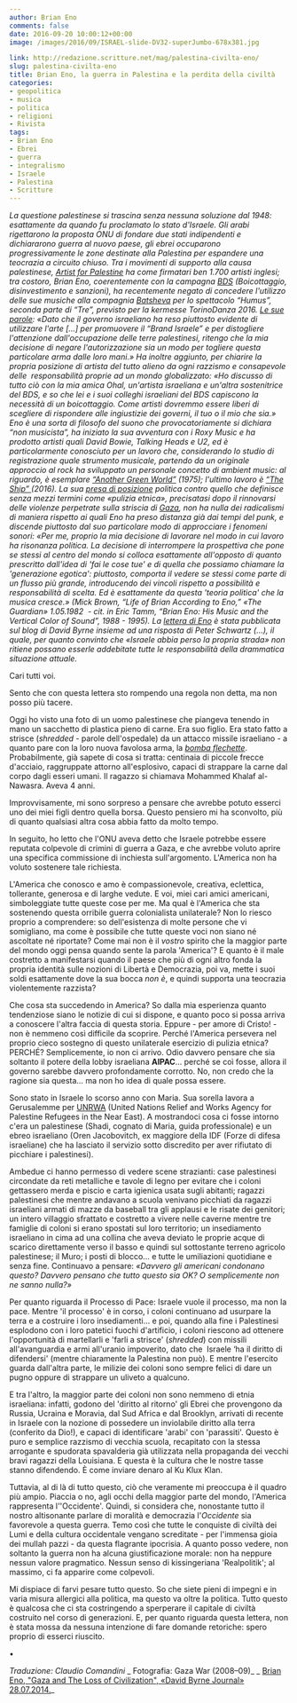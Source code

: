 ```yaml
---
author: Brian Eno
comments: false
date: 2016-09-20 10:00:12+00:00
image: /images/2016/09/ISRAEL-slide-DV32-superJumbo-678x381.jpg

link: http://redazione.scritture.net/mag/palestina-civilta-eno/
slug: palestina-civilta-eno
title: Brian Eno, la guerra in Palestina e la perdita della civiltà
categories:
- geopolitica
- musica
- politica
- religioni
- Rivista
tags:
- Brian Eno
- Ebrei
- guerra
- integralismo
- Israele
- Palestina
- Scritture
---
```


_La questione palestinese si trascina senza nessuna soluzione dal 1948: esattamente da quando fu proclamato lo stato d'Israele. Gli arabi rigettarono la proposta ONU di fondare due stati indipendenti e dichiararono guerra al nuovo paese, gli ebrei occuparono progressivamente le zone destinate alla Palestina per espandere una teocrazia a circuito chiuso. Tra i movimenti di supporto alla causa palestinese, [Artist for Palestine](https://artistsforpalestine.org.uk) ha come firmatari ben 1.700 artisti inglesi; tra costoro, Brian Eno, coerentemente con la campagna [BDS](http://bdsitalia.org) (Boicottaggio, disinvestimento e sanzioni), ha recentemente negato di concedere l'utilizzo delle sue musiche alla compagnia [Batsheva](http://www.repubblica.it/spettacoli/teatro-danza/2016/08/30/news/ohad_naharin_col_metodo_gaga_riporto_la_danza_agli_istinti_animali_-146886576/) per lo spettacolo “Humus”, seconda parte di “Tre”, previsto per la kermesse TorinoDanza 2016. [Le sue parole](http://torino.repubblica.it/cronaca/2016/09/05/news/brian_eno_via_la_mia_musica_dallo_spettacolo_pro-israele_scoppia_il_caso_a_torino_danza-147208541/): «Dato che il governo israeliano ha reso piuttosto evidente di utilizzare l'arte […] per promuovere il “Brand Israele” e per distogliere l'attenzione dall'occupazione delle terre palestinesi, ritengo che la mia decisione di negare l'autorizzazione sia un modo per togliere questa particolare arma dalle loro mani.» Ha inoltre aggiunto, per chiarire la propria posizione di artista del tutto alieno da ogni razzismo e consapevole delle  responsabilità proprie ad un mondo globalizzato: «Ho discusso di tutto ciò con la mia amica Ohal, un'artista israeliana e un'altra sostenitrice del BDS, e so che lei e i suoi colleghi israeliani del BDS capiscono la necessità di un boicottaggio. Come artisti dovremmo essere liberi di scegliere di rispondere alle ingiustizie dei governi, il tuo o il mio che sia.» Eno è una sorta di filosofo del suono che provocatoriamente si dichiara “non musicista”, ha iniziato la sua avventura con i Roxy Music e ha prodotto artisti quali David Bowie, Talking Heads e U2, ed è particolarmente conosciuto per un lavoro che, considerando lo studio di registrazione quale strumento musicale, partendo da un originale approccio al rock ha sviluppato un personale concetto di ambient music: al riguardo, è esemplare [“Another Green World”](https://www.youtube.com/watch?v=EVCkmIwRrc0) (1975); l'ultimo lavoro è [“The Ship” ](https://www.youtube.com/watch?v=pn1riJSHhkY)(2016). La sua [presa di posizione](https://www.theguardian.com/music/2014/jul/31/brian-eno-israel-palestine-gaza-ethnic-cleansing) politica contro quello che definisce senza mezzi termini come «pulizia etnica», precisatasi dopo il rinnovarsi delle violenze perpetrate sulla striscia di [Gaza](https://www.theguardian.com/music/2014/jul/31/brian-eno-israel-palestine-gaza-ethnic-cleansing), non ha nulla dei radicalismi di maniera rispetto ai quali Eno ha preso distanza già dai tempi del punk, e discende piuttosto dal suo particolare modo di approcciare i fenomeni sonori: «Per me, proprio la mia decisione di lavorare nel modo in cui lavoro ha risonanza politica. La decisione di interrompere la prospettiva che pone se stessi al centro del mondo si colloca esattamente all'opposto di quanto prescritto dall'idea di 'fai le cose tue' e di quella che possiamo chiamare la 'generazione egotica': piuttosto, comporta il vedere se stessi come parte di un flusso più grande, introducendo dei vincoli rispetto a possibilità e responsabilità di scelta. Ed è esattamente da questa 'teoria politica' che la musica cresce.» (Mick Brown, “Life of Brian According to Eno,” «The Guardian» 1.05.1982  - cit. in Eric Tamm, “Brian Eno: His Music and the Vertical Color of Sound”, 1988 - 1995). La [lettera di Eno](http://davidbyrne.com/gaza-and-the-loss-of-civilization) è stata pubblicata sul blog di David Byrne insieme ad una risposta di Peter Schwartz (…), il quale, per quanto convinto che «Israele abbia perso la propria strada» non ritiene possano esserle addebitate tutte le responsabilità della drammatica situazione attuale._



Cari tutti voi.

Sento che con questa lettera sto rompendo una regola non detta, ma non posso più tacere.

Oggi ho visto una foto di un uomo palestinese che piangeva tenendo in mano un sacchetto di plastica pieno di carne. Era suo figlio. Era stato fatto a strisce (_shredded_ - parole dell'ospedale) da un attacco missile israeliano - a quanto pare con la loro nuova favolosa arma, la [_bomba flechette_](http://www.ilfattoquotidiano.it/2014/07/21/gaza-israele-usa-le-flechette-contro-i-civili-laccusa-di-unong-per-i-diritti-umani/1067543/). Probabilmente, già sapete di cosa si tratta: centinaia di piccole frecce d'acciaio, raggruppate attorno all'esplosivo, capaci di strappare la carne dal corpo dagli esseri umani. Il ragazzo si chiamava Mohammed Khalaf al-Nawasra. Aveva 4 anni.

Improvvisamente, mi sono sorpreso a pensare che avrebbe potuto esserci uno dei miei figli dentro quella borsa. Questo pensiero mi ha sconvolto, più di quanto qualsiasi altra cosa abbia fatto da molto tempo.

In seguito, ho letto che l'ONU aveva detto che Israele potrebbe essere reputata colpevole di crimini di guerra a Gaza, e che avrebbe voluto aprire una specifica commissione di inchiesta sull'argomento. L'America non ha voluto sostenere tale richiesta.

L'America che conosco e amo è compassionevole, creativa, eclettica, tollerante, generosa e di larghe vedute. E voi, miei cari amici americani, simboleggiate tutte queste cose per me. Ma qual è l'America che sta sostenendo questa orribile guerra colonialista unilaterale? Non lo riesco proprio a comprendere: so dell'esistenza di molte persone che vi somigliano, ma come è possibile che tutte queste voci non siano né ascoltate né riportate? Come mai non è il _vostro_ spirito che la maggior parte del mondo oggi pensa quando sente la parola 'America'? E quanto è il male costretto a manifestarsi quando il paese che più di ogni altro fonda la propria identità sulle nozioni di Libertà e Democrazia, poi va, mette i suoi soldi esattamente dove la sua bocca _non è_, e quindi supporta una teocrazia violentemente razzista?

Che cosa sta succedendo in America? So dalla mia esperienza quanto tendenziose siano le notizie di cui si dispone, e quanto poco si possa arriva a conoscere l'altra faccia di questa storia. Eppure - per amore di Cristo! - non è nemmeno così difficile da scoprire. Perché l'America persevera nel proprio cieco sostegno di questo unilaterale esercizio di pulizia etnica? PERCHÉ? Semplicemente, io non ci arrivo. Odio davvero pensare che sia soltanto il potere della lobby israeliana **AIPAC**... perché se coì fosse, allora il governo sarebbe davvero profondamente corrotto. No, non credo che la ragione sia questa… ma non ho idea di quale possa essere.

Sono stato in Israele lo scorso anno con Maria. Sua sorella lavora a Gerusalemme per [UNRWA](http://www.unrwa.org) (United Nations Relief and Works Agency for Palestine Refugees in the Near East). A mostrandoci cosa ci fosse intorno c'era un palestinese (Shadi, cognato di Maria, guida professionale) e un ebreo israeliano (Oren Jacobovitch, ex maggiore della IDF (Forze di difesa israeliane) che ha lasciato il servizio sotto discredito per aver rifiutato di picchiare i palestinesi).

Ambedue ci hanno permesso di vedere scene strazianti: case palestinesi circondate da reti metalliche e tavole di legno per evitare che i coloni gettassero merda e piscio e carta igienica usata sugli abitanti; ragazzi palestinesi che mentre andavano a scuola venivano picchiati da ragazzi israeliani armati di mazze da baseball tra gli applausi e le risate dei genitori; un intero villaggio sfrattato e costretto a vivere nelle caverne mentre tre famiglie di coloni si erano spostati sul loro territorio; un insediamento israeliano in cima ad una collina che aveva deviato le proprie acque di scarico direttamente verso il basso e quindi sul sottostante terreno agricolo palestinese; il Muro; i posti di blocco... e tutte le umiliazioni quotidiane e senza fine. Continuavo a pensare: _«Davvero gli americani condonano questo? Davvero pensano che tutto questo sia OK? O semplicemente non ne sanno nulla?»_

Per quanto riguarda il Processo di Pace: Israele vuole il processo, ma non la pace. Mentre 'il processo' è in corso, i coloni continuano ad usurpare la terra e a costruire i loro insediamenti… e poi, quando alla fine i Palestinesi esplodono con i loro patetici fuochi d'artificio, i coloni riescono ad ottenere l'opportunità di martellarli e 'farli a strisce' (_shredded_) con missili all'avanguardia e armi all'uranio impoverito, dato che  Israele ‘ha il diritto di difendersi' (mentre chiaramente la Palestina non può). E mentre l'esercito guarda dall'altra parte, le milizie dei coloni sono sempre felici di dare un pugno oppure di strappare un uliveto a qualcuno.

E tra l'altro, la maggior parte dei coloni non sono nemmeno di etnia israeliana: infatti, godono del 'diritto al ritorno' gli Ebrei che provengono da Russia, Ucraina e Moravia, dal Sud Africa e dal Brooklyn, arrivati di recente in Israele con la nozione di possedere un inviolabile diritto alla terra (conferito da Dio!), e capaci di identificare 'arabi' con 'parassiti'. Questo è puro e semplice razzismo di vecchia scuola, recapitato con la stessa arrogante e spudorata spavalderia già utilizzata nella propaganda dei vecchi bravi ragazzi della Louisiana. E questa è la cultura che le nostre tasse stanno difendendo. È come inviare denaro al Ku Klux Klan.

Tuttavia, al di là di tutto questo, ciò che veramente mi preoccupa è il quadro più ampio. Piaccia o no, agli occhi della maggior parte del mondo, l'America rappresenta l''Occidente'. Quindi, si considera che, nonostante tutto il nostro altisonante parlare di moralità e democrazia l'_Occidente_ sia favorevole a questa guerra. Temo così che tutte le conquiste di civiltà dei Lumi e della cultura occidentale vengano screditate - per l'immensa gioia dei mullah pazzi - da questa flagrante ipocrisia. A quanto posso vedere, non soltanto la guerra non ha alcuna giustificazione morale: non ha neppure nessun valore pragmatico. Nessun senso di kissingeriana 'Realpolitik'; al massimo, ci fa apparire come colpevoli.

Mi dispiace di farvi pesare tutto questo. So che siete pieni di impegni e in varia misura allergici alla politica, ma questo va oltre la politica. Tutto questo è qualcosa che ci sta costringendo a sperperare il capitale di civiltà costruito nel corso di generazioni. E, per quanto riguarda questa lettera, non è stata mossa da nessuna intenzione di fare domande retoriche: spero proprio di esserci riuscito.

•

_Traduzione: Claudio Comandini_
_ Fotografia: Gaza War (2008–09)_
_ [Brian Eno, "Gaza and The Loss of Civilization", «David Byrne Journal» 28.07.2014.](http://davidbyrne.com/journal/gaza-and-the-loss-of-civilization)_
